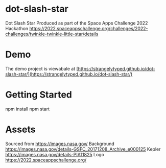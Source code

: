 # dot-slash-star
Dot Slash Star
Produced as part of the Space Apps Challenge 2022 Hackathon https://2022.spaceappschallenge.org/challenges/2022-challenges/twinkle-twinkle-little-star/details

# Demo
The demo project is viewabale at [https://strangelytyped.github.io/dot-slash-star/](https://strangelytyped.github.io/dot-slash-star/)

# Getting Started
npm install
npm start

# Assets
Sourced from https://images.nasa.gov/
Background https://images.nasa.gov/details-GSFC_20171208_Archive_e000125
Kepler https://images.nasa.gov/details-PIA11825
Logo https://2022.spaceappschallenge.org/ 

